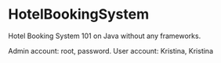 # HotelBookingSystem

Hotel Booking System 101 on Java without any frameworks.

Admin account: root, password. User account: Kristina, Kristina
